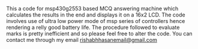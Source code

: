 This a code for msp430g2553 based MCQ answering machine which calculates the results in the end and displays it on a 16x2 LCD.
The code involves use of ultra low power mode of msp series of controllers hence rendering a relly good battery life.
The procedure followed to evaluate marks is pretty inefficient and so please feel free to alter the code.
You can contact me through my email
rishabhhasanemail@gmail.com
